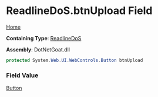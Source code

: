 # ReadlineDoS\.btnUpload Field

[Home](../../../../../README.md)

**Containing Type**: [ReadlineDoS](../README.md)

**Assembly**: DotNetGoat\.dll

```csharp
protected System.Web.UI.WebControls.Button btnUpload
```

### Field Value

[Button](https://docs.microsoft.com/en-us/dotnet/api/system.web.ui.webcontrols.button)


